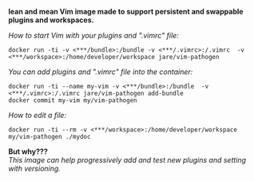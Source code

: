 **lean and mean Vim image made to support persistent and swappable plugins and workspaces.**

*How to start Vim with your plugins and ".vimrc" file:*

```
docker run -ti -v <***/bundle>:/bundle -v <***/.vimrc>:/.vimrc  -v <***/workspace>:/home/developer/workspace jare/vim-pathogen
```

*You can add plugins and ".vimrc" file into the container:*

```
docker run -ti --name my-vim -v <***/bundle>:/bundle  -v <***/.vimrc>:/.vimrc jare/vim-pathogen add-bundle
docker commit my-vim my/vim-pathogen
```

*How to edit a file:*

```
docker run -ti --rm -v <***/workspace>:/home/developer/workspace my/vim-pathogen ./mydoc
```
**But why???**  
*This image can help progressively add and test new plugins and setting with versioning.*
